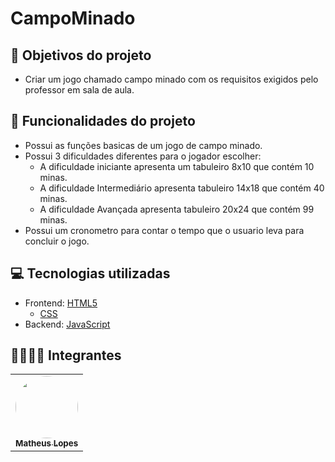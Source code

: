 # CampoMinado

## 📄 Objetivos do projeto

- Criar um jogo chamado campo minado com os requisitos exigidos pelo professor em sala de aula.

## 🔧 Funcionalidades do projeto
 - Possui as funções basicas de um jogo de campo minado.
 - Possui 3 dificuldades diferentes para o jogador escolher:
   - A dificuldade iniciante apresenta um tabuleiro 8x10 que contém 10 minas.
   - A dificuldade Intermediário apresenta tabuleiro 14x18 que contém 40 minas.
   - A dificuldade Avançada apresenta tabuleiro 20x24 que contém 99 minas. 
 - Possui um cronometro para contar o tempo que o usuario leva para concluir o jogo.

## 💻 Tecnologias utilizadas
 - Frontend: <a href="https://developer.mozilla.org/pt-BR/docs/Web/HTML">HTML5</a> 
   - <a href="https://developer.mozilla.org/pt-BR/docs/Web/CSS">CSS</a>
 - Backend: <a href="https://developer.mozilla.org/pt-BR/docs/Web/JavaScript">JavaScript</a>


## 👨‍👨‍👧‍👦 Integrantes
<table>
  <tr>
    </td>
    <td align="center">
      <a href="https://github.com/BatheusPA">
        <img
          style="border-radius: 50%"
          src="https://scontent.fbel11-1.fna.fbcdn.net/v/t39.30808-6/279793430_5112065415580889_8467752290872067291_n.jpg?_nc_cat=107&ccb=1-6&_nc_sid=09cbfe&_nc_eui2=AeEFQg9mRj0YvvwnGjRNQq7_fC9mmTBGWaJ8L2aZMEZZonCSMouPOHEBCjdpC8yQEP8wsU4VXd2tuDyLgrrS1kz1&_nc_ohc=geUNeJVplmcAX9xtH4v&_nc_ht=scontent.fbel11-1.fna&oh=00_AT9EZkWJJ3aIFdF53x4s8G9iJ0UIBuhEZFSvtS_cp_EKmw&oe=62845C59"
          width="100px;"
          alt=""
        />
        <br />
        <sub><b>Matheus Lopes</b></sub></a
      >
      <a
        href="https://media-exp1.licdn.com/dms/image/D4E35AQEOUdFCCOPbvQ/profile-framedphoto-shrink_800_800/0/1635970497374?e=2147483647&v=beta&t=MkoA1Sjy5wkIjaYU7oEtH9PLJb6CChDPh0ToZbNxHCM"
        title="matheus"
      ></a>
    </td>
  </tr>
</table>
